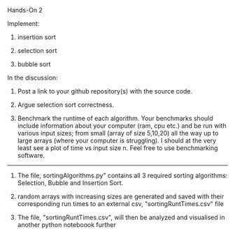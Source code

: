 Hands-On 2

Implement:

1. insertion sort

2. selection sort

3. bubble sort

 

In the discussion:

1. Post a link to your github repository(s) with the source code.

2. Argue selection sort correctness.

3. Benchmark the runtime of each algorithm. Your benchmarks should include information about your computer (ram, cpu etc.) and be run with various input sizes; from small (array of size 5,10,20) all the way up to large arrays (where your computer is struggling). I should at the very least see a plot of time vs input size n. Feel free to use benchmarking software.

------------------------------------------------------------------------------------------------------------------------------------------------
1) The file, sortingAlgorithms.py" contains all 3 required sorting algorithms: Selection, Bubble and Insertion Sort.

2) random arrays with increasing sizes are generated and saved with their corresponding run times to an external csv, "sortingRuntTimes.csv" file

3) The file, "sortingRuntTimes.csv",  will then be analyzed and visualised in another python noteboook further